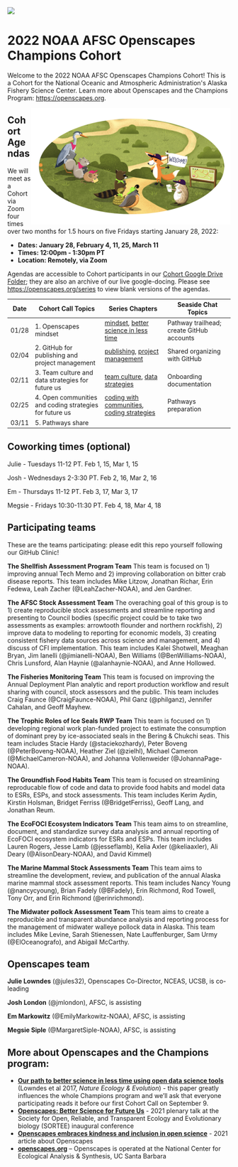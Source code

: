 <a align="left" href="https://github.com/Openscapes/2022-noaa-afsc/"><img src="https://github.githubassets.com/images/modules/logos_page/GitHub-Mark.png" width="35px"></a>

# 2022 NOAA AFSC Openscapes Champions Cohort

Welcome to the 2022 NOAA AFSC Openscapes Champions Cohort! This is a Cohort for the National Oceanic and Atmospheric Administration's Alaska Fishery Science Center. Learn more about Openscapes and the Champions Program: <https://openscapes.org>. 

<img align="right" src="horst-champions-trailhead.png" width="450">  

## Cohort Agendas

We will meet as a Cohort via Zoom four times over two months for 1.5 hours on five Fridays starting January 28, 2022:

- **Dates: January 28, February 4, 11, 25, March 11** 
- **Times: 12:00pm - 1:30pm PT**
- **Location: Remotely, via Zoom**

Agendas are accessible to Cohort participants in our [Cohort Google Drive Folder](https://drive.google.com/drive/folders/1UV_lBdCUonF3E6uW7AEFTHtlv3m_mejf?usp=sharing); they are also an archive of our live google-docing. Please see <https://openscapes.org/series> to view blank versions of the agendas. 

Date | Cohort Call Topics          | Series Chapters |      Seaside Chat Topics
----| ------------------|----------------------|--------------------------------
01/28 | 1. Openscapes mindset | [mindset](https://openscapes.github.io/series/mindset), [better science in less time](https://openscapes.github.io/series/bsilt) | Pathway trailhead; create GitHub accounts 
02/04 | 2. GitHub for publishing and project management <br> | [publishing](https://openscapes.github.io/series/github-pub), [project management](https://openscapes.github.io/series/github-issues) | Shared organizing with GitHub
02/11 | 3. Team culture and data strategies for future us | [team culture](https://openscapes.github.io/series/team-culture), [data strategies](https://openscapes.github.io/series/data-strategies) | Onboarding documentation 
02/25 | 4. Open communities and coding strategies for future us | [coding with communities](https://openscapes.github.io/series/communities), [coding strategies](https://openscapes.github.io/series/coding-strategies) | Pathways preparation
03/11 | 5. Pathways share |  | 

## Coworking times (optional)

Julie - Tuesdays 11-12 PT. Feb 1, 15, Mar 1, 15

Josh - Wednesdays 2-3:30 PT. Feb 2, 16, Mar 2, 16

Em - Thursdays 11-12 PT. Feb 3, 17, Mar 3, 17

Megsie - Fridays 10:30-11:30 PT. Feb 4, 18, Mar 4, 18


<!---
## Participating teams

These are the teams participating: please add any edits directly (we'll learn how in our GitHub Call!) Take some inspiration from here: https://github.com/Openscapes/2021-noaa-nmfs/blob/main/README.md

Add:
 - What kind of team you are (cross-divisional) or where you are from (division focusing on...)
 - Links to your program and what you are working on together
 - Desciptions of your potientail projects. Feel free to list them out [1), 2), 3),...] or provide a longer description.
 - Who is on your team
--->

## Participating teams

These are the teams participating: please edit this repo yourself following our GitHub Clinic!

**The Shellfish Assessment Program Team** This team is focused on 1) improving annual Tech Memo and 2) improving collaboration on bitter crab disease reports. This team includes Mike Litzow, Jonathan Richar, Erin Fedewa, Leah Zacher (@LeahZacher-NOAA), and Jen Gardner. 

**The AFSC Stock Assessment Team** The overaching goal of this group is to 1) create reproducible stock assessments and streamline reporting and presenting to Council bodies (specific project could be to take two assessments as examples: arrowtooth flounder and northern rockfish), 2) improve data to modeling to reporting for economic models, 3) creating consistent fishery data sources across science and management, and 4) discuss of CFI implementation. This team includes Kalei Shotwell, Meaghan Bryan, Jim Ianelli (@jimianelli-NOAA), Ben Williams (@BenWilliams-NOAA), Chris Lunsford, Alan Haynie (@alanhaynie-NOAA), and Anne Hollowed. 

**The Fisheries Monitoring Team** This team is focused on improving the Annual Deployment Plan analytic and report production workflow and result sharing with council, stock assessors and the public. This team includes Craig Faunce (@CraigFaunce-NOAA), Phil Ganz (@philganz), Jennifer Cahalan, and Geoff Mayhew. 

**The Trophic Roles of Ice Seals RWP Team** This team is focused on 1) developing regional work plan-funded project to estimate the consumption of dominant prey by ice-associated seals in the Bering & Chukchi seas. This team includes Stacie Hardy (@staciekozhardy), Peter Boveng (@PeterBoveng-NOAA), Heather Ziel (@zielhl), Michael Cameron (@MichaelCameron-NOAA), and Johanna Vollenweider (@JohannaPage-NOAA). 

**The Groundfish Food Habits Team** This team is focused on streamlining reproducable flow of code and data to provide food habits and model data to ESRs, ESPs, and stock assessments. This team includes Kerim Aydin, Kirstin Holsman, Bridget Ferriss (@BridgetFerriss), Geoff Lang, and Jonathan Reum.	

**The EcoFOCI Ecosystem Indicators Team** This team aims to on streamline, document, and standardize survey data analysis and annual reporting of EcoFOCI ecosystem indicators for ESRs and ESPs. This team includes Lauren	Rogers, Jesse	Lamb (@jesseflamb), Kelia Axler (@keliaaxler), Ali Deary (@AlisonDeary-NOAA), and David Kimmel)

**The Marine Mammal Stock Assessments Team** This team aims to streamline the development, review, and publication of the annual Alaska marine mammal stock assessment reports. This team includes Nancy Young (@nancycyoung), Brian Fadely (@BFadely), Erin Richmond, Rod Towell, Tony Orr, and Erin Richmond (@erinrichmond). 

**The Midwater pollock Assessment Team** This team aims to create a reproducible and transparent abundance analysis and reporting process for the management of midwater walleye pollock data in Alaska. This team includes Mike Levine, Sarah Stienessen, Nate Lauffenburger, Sam Urmy (@ElOceanografo), and Abigail McCarthy. 	


## Openscapes team

**Julie Lowndes** (@jules32), Openscapes Co-Director, NCEAS, UCSB, is co-leading

**Josh London** (@jmlondon), AFSC, is assisting

**Em Markowitz** (@EmilyMarkowitz-NOAA), AFSC, is assisting

**Megsie Siple** (@MargaretSiple-NOAA), AFSC, is assisting


## More about Openscapes and the Champions program:

* **[Our path to better science in less time using open data science tools](https://www.nature.com/articles/s41559-017-0160)** (Lowndes et al 2017, _Nature Ecology & Evolution_) - this paper greatly influences the whole Champions program and we’ll ask that everyone participating reads it before our first Cohort Call on September 9. 
* **[Openscapes: Better Science for Future Us](https://docs.google.com/presentation/d/1HGw4P095-lblHiGQHXYidHiVysjrPxuojxTxKtE13vk/edit#slide=id.ge2b7c2f974_0_2017)** - 2021 plenary talk at the Society for Open, Reliable, and Transparent Ecology and Evolutionary biology (SORTEE) inaugural conference 
* **[Openscapes embraces kindness and inclusion in open science](https://sparcopen.org/impact-story/openscapes-embraces-kindness-and-inclusion-of-open-science/)** - 2021 article about Openscapes
* **[openscapes.org](https://openscapes.org/)** – Openscapes is operated at the National Center for Ecological Analysis & Synthesis, UC Santa Barbara


